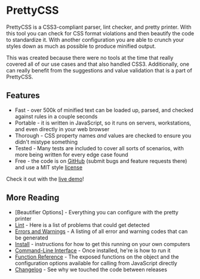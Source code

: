 PrettyCSS
=========

PrettyCSS is a CSS3-compliant parser, lint checker, and pretty printer.  With this tool you can check for CSS format violations and then beautify the code to standardize it.  With another configuration you are able to crunch your styles down as much as possible to produce minified output.

This was created because there were no tools at the time that really covered all of our use cases and that also handled CSS3.  Additionally, one can really benefit from the suggestions and value validation that is a part of PrettyCSS.

Features
--------

* Fast - over 500k of minified text can be loaded up, parsed, and checked against rules in a couple seconds
* Portable - it is written in JavaScript, so it runs on servers, workstations, and even directly in your web browser
* Thorough - CSS property names *and* values are checked to ensure you didn't mistype something
* Tested - Many tests are included to cover all sorts of scenarios, with more being written for every edge case found
* Free - the code is on [GitHub] (submit bugs and feature requests there) and use a MIT style [license]

[GitHub]: https://github.com/fidian/PrettyCSS
[license]: https://github.com/fidian/PrettyCSS/blob/master/docs/License.md

Check it out with the [live demo]!

[live demo]: http://fidian.github.com/PrettyCSS/

More Reading
------------

* [Beautifier Options] - Everything you can configure with the pretty printer
* [Lint] - Here is a list of problems that could get detected
* [Errors and Warnings] - A listing of all error and warning codes that can be generated
* [Install] - instructions for how to get this running on your own computers
* [Command-Line Interface] - Once installed, he're is how to run it
* [Function Reference] - The exposed functions on the object and the configuration options available for calling from JavaScript directly
* [Changelog] - See why we touched the code between releases

[BeautifierOptions]: docs/BeautifierOptions.md
[Changelog]: docs/Changelog.md
[Command-Line Interface]: docs/CommandLine.md
[Errors and Warnings]: docs/ErrorsAndWarnings.md
[Function Reference]: docs/Functions.md
[Install]: docs/Install.md
[Lint]: docs/LintChecks.md
